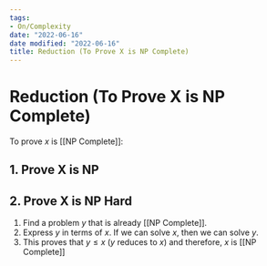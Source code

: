 ```yaml
---
tags:
- On/Complexity
date: "2022-06-16"
date modified: "2022-06-16"
title: Reduction (To Prove X is NP Complete)
---
```


# Reduction (To Prove X is NP Complete)
To prove $x$ is [[NP Complete]]:

## 1. Prove X is NP

## 2. Prove X is NP Hard
1. Find a problem $y$ that is already [[NP Complete]].
2. Express $y$ in terms of $x$. If we can solve $x$, then we can solve $y$.
3. This proves that $y\leq x$ ($y$ reduces to $x$) and therefore, $x$ is [[NP Complete]]
